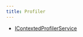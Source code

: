 ```yaml
---
title: Profiler
---
```


- [IContextedProfilerService](/docs/api/shared/profiler/icontextedprofilerservice)

